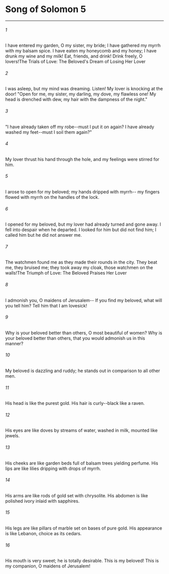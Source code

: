 # Song of Solomon 5
***



###### 1 
I have entered my garden, O my sister, my bride; I have gathered my myrrh with my balsam spice. I have eaten my honeycomb and my honey; I have drunk my wine and my milk! Eat, friends, and drink! Drink freely, O lovers!The Trials of Love: The Beloved's Dream of Losing Her Lover 

###### 2 
I was asleep, but my mind was dreaming. Listen! My lover is knocking at the door! "Open for me, my sister, my darling, my dove, my flawless one! My head is drenched with dew, my hair with the dampness of the night." 

###### 3 
"I have already taken off my robe--must I put it on again? I have already washed my feet--must I soil them again?" 

###### 4 
My lover thrust his hand through the hole, and my feelings were stirred for him. 

###### 5 
I arose to open for my beloved; my hands dripped with myrrh-- my fingers flowed with myrrh on the handles of the lock. 

###### 6 
I opened for my beloved, but my lover had already turned and gone away. I fell into despair when he departed. I looked for him but did not find him; I called him but he did not answer me. 

###### 7 
The watchmen found me as they made their rounds in the city. They beat me, they bruised me; they took away my cloak, those watchmen on the walls!The Triumph of Love: The Beloved Praises Her Lover 

###### 8 
I admonish you, O maidens of Jerusalem-- If you find my beloved, what will you tell him? Tell him that I am lovesick! 

###### 9 
Why is your beloved better than others, O most beautiful of women? Why is your beloved better than others, that you would admonish us in this manner? 

###### 10 
My beloved is dazzling and ruddy; he stands out in comparison to all other men. 

###### 11 
His head is like the purest gold. His hair is curly--black like a raven. 

###### 12 
His eyes are like doves by streams of water, washed in milk, mounted like jewels. 

###### 13 
His cheeks are like garden beds full of balsam trees yielding perfume. His lips are like lilies dripping with drops of myrrh. 

###### 14 
His arms are like rods of gold set with chrysolite. His abdomen is like polished ivory inlaid with sapphires. 

###### 15 
His legs are like pillars of marble set on bases of pure gold. His appearance is like Lebanon, choice as its cedars. 

###### 16 
His mouth is very sweet; he is totally desirable. This is my beloved! This is my companion, O maidens of Jerusalem!
